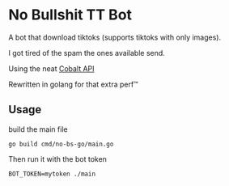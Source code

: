# No Bullshit TT Bot

A bot that download tiktoks (supports tiktoks with only images).

I got tired of the spam the ones available send.

Using the neat [Cobalt
API](https://github.com/wukko/cobalt/blob/current/docs/API.md)

Rewritten in golang for that extra perf™

## Usage

build the main file

```
go build cmd/no-bs-go/main.go
```

Then run it with the bot token

```
BOT_TOKEN=mytoken ./main
```
